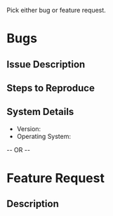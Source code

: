 Pick either bug or feature request.

# Bugs
## Issue Description
<include as much relevant information as possible>


## Steps to Reproduce
<include a description and a test case if possible>


## System Details
* Version:
* Operating System:


-- OR --


# Feature Request
## Description
<include as much relevant information as possible>
